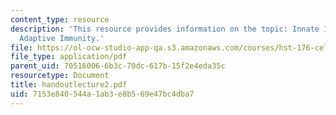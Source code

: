 ```yaml
---
content_type: resource
description: 'This resource provides information on the topic: Innate Immunity vs.
  Adaptive Immunity.'
file: https://ol-ocw-studio-app-qa.s3.amazonaws.com/courses/hst-176-cellular-and-molecular-immunology-fall-2005/7153e840544a1ab3e8b569e47bc4dba7_handoutlecture2.pdf
file_type: application/pdf
parent_uid: 70516006-6b3c-70dc-617b-15f2e4eda35c
resourcetype: Document
title: handoutlecture2.pdf
uid: 7153e840-544a-1ab3-e8b5-69e47bc4dba7
---
```


